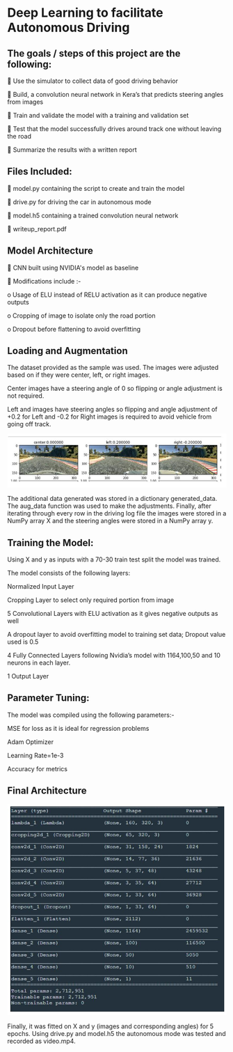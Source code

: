 # Deep Learning to facilitate Autonomous Driving

## The goals / steps of this project are the following:

 Use the simulator to collect data of good driving behavior

 Build, a convolution neural network in Kera’s that predicts steering angles from images

 Train and validate the model with a training and validation set

 Test that the model successfully drives around track one without leaving the road

 Summarize the results with a written report

## Files Included:

 model.py containing the script to create and train the model

 drive.py for driving the car in autonomous mode

 model.h5 containing a trained convolution neural network

 writeup_report.pdf

## Model Architecture 

 CNN built using NVIDIA's model as baseline 

 Modifications include :- 

o Usage of ELU instead of RELU activation as it can produce negative outputs 

o Cropping of image to isolate only the road portion 

o Dropout before flattening to avoid overfitting

## Loading and Augmentation 

The dataset provided as the sample was used. The images were adjusted based on if they were center, left, or right images. 

Center images have a steering angle of 0 so flipping or angle adjustment is not required. 

Left and images have steering angles so flipping and angle adjustment of +0.2 for Left and -0.2 for Right images is required to avoid vehicle from going off track.

![image info](Capture.JPG)

The additional data generated was stored in a dictionary generated_data. The aug_data function was used to make the adjustments. 
Finally, after iterating through every row in the driving log file the images were stored in a NumPy array X and the steering angles were stored in a NumPy array y. 

## Training the Model:

Using X and y as inputs with a 70-30 train test split the model was trained. 

The model consists of the following layers:

Normalized Input Layer 

Cropping Layer to select only required portion from image 

5 Convolutional Layers with ELU activation as it gives negative outputs as well 

A dropout layer to avoid overfitting model to training set data; Dropout value used is 0.5

4 Fully Connected Layers following Nvidia’s model with 1164,100,50 and 10 neurons in each layer.

1 Output Layer 

## Parameter Tuning: 

The model was compiled using the following parameters:- 

MSE for loss as it is ideal for regression problems 

Adam Optimizer 

Learning Rate=1e-3 

Accuracy for metrics

## Final Architecture

![image info](Capture1.JPG)

Finally, it was fitted on X and y (images and corresponding angles) for 5 epochs. 
Using drive.py and model.h5 the autonomous mode was tested and recorded as video.mp4.



